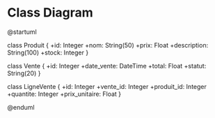# Class Diagram

@startuml

class Produit {
    +id: Integer
    +nom: String(50)
    +prix: Float
    +description: String(100)
    +stock: Integer
}

class Vente {
    +id: Integer
    +date_vente: DateTime
    +total: Float
    +statut: String(20)
}

class LigneVente {
    +id: Integer
    +vente_id: Integer
    +produit_id: Integer
    +quantite: Integer
    +prix_unitaire: Float
}

@enduml
